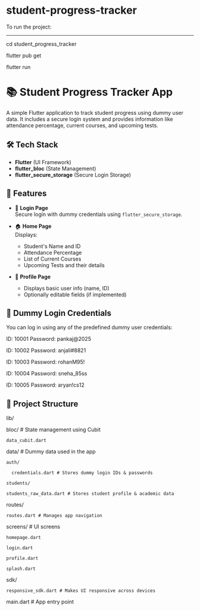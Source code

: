 # student-progress-tracker

To run the project:
- - - - - - - - - - - - - - - - - -

cd student_progress_tracker 

flutter pub get 

flutter run 

# 📚 Student Progress Tracker App

A simple Flutter application to track student progress using dummy user data. It includes a secure login system and provides information like attendance percentage, current courses, and upcoming tests.

## 🛠️ Tech Stack

- **Flutter** (UI Framework)
- **flutter_bloc** (State Management)
- **flutter_secure_storage** (Secure Login Storage)

## 📱 Features

- 🔐 **Login Page**  
  Secure login with dummy credentials using `flutter_secure_storage`.

- 🏠 **Home Page**  
  Displays:
  - Student's Name and ID
  - Attendance Percentage
  - List of Current Courses
  - Upcoming Tests and their details

- 👤 **Profile Page**  
  - Displays basic user info (name, ID)
  - Optionally editable fields (if implemented)

## 🔑 Dummy Login Credentials

You can log in using any of the predefined dummy user credentials:

ID: 10001
Password: pankaj@2025

ID: 10002
Password: anjali#8821

ID: 10003
Password: rohanM95!

ID: 10004
Password: sneha_85ss

ID: 10005
Password: aryan!cs12


## 📂 Project Structure

lib/

  bloc/ # State management using Cubit
    
    data_cubit.dart

  data/ # Dummy data used in the app
    
    auth/
      
      credentials.dart # Stores dummy login IDs & passwords
    
    students/
    
    students_raw_data.dart # Stores student profile & academic data

   routes/
    
    routes.dart # Manages app navigation

   screens/ # UI screens
    
    homepage.dart
    
    login.dart
    
    profile.dart
    
    splash.dart

   sdk/
    
    responsive_sdk.dart # Makes UI responsive across devices

   main.dart # App entry point
